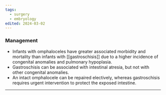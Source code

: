 ```yaml
---
tags:
  - surgery
  - embryology
edited: 2024-03-02
---
```

### Management
- Infants with omphaloceles have greater associated morbidity and mortality than infants with [[gastroschisis]] due to a higher incidence of congenital anomalies and pulmonary hypoplasia. 
- Gastroschisis can be associated with intestinal atresia, but not with other congenital anomalies. 
- An intact omphalocele can be repaired electively, whereas gastroschisis requires urgent intervention to protect the exposed intestine.


---
